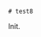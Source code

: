                                                                                                                                                                                                                                                                                                                                            # test8

Init.
